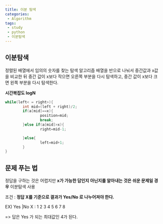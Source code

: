 ```yaml
---
title: 이분 탐색
categories:
 - Algorithm
tags:
 - study
 - python
 - 이분탐색
---
```


## 이분탐색

정렬된 배열에서 임의의 숫자를 찾는 탐색 알고리즘
배열을 반으로 나눠서 중간값과 x값을 비교한 뒤 중간 값이 x보다 작으면 오른쪽 부분을 다시 탐색하고, 중간 값이 x보다 크면 왼쪽 부분을 다시 탐색한다.

**시간복잡도 logN**


```c++
while(left< = right>){
        int mid=(left + right)/2;
        if(a[mid]==x){
                position=mid;
                break;
        }else if(a[mid]>x){
                right=mid-1;

        }else{
                left=mid+1;
        }
}
```

## 문제 푸는 법

정답을 구하는 것은 어렵지만 **x가 가능한 답인지 아닌지를 알아내는 것은 쉬운 문제일 경우** 이분탐색 사용

조건 : **정답 X를 기준으로 결과가 Yes/No 로 나누어져야 한다.**

EX)
        Yes |No
X :  1 2 3 4 5 6 7 8

=> 답은 Yes 가 되는 최대값인 4가 된다.


